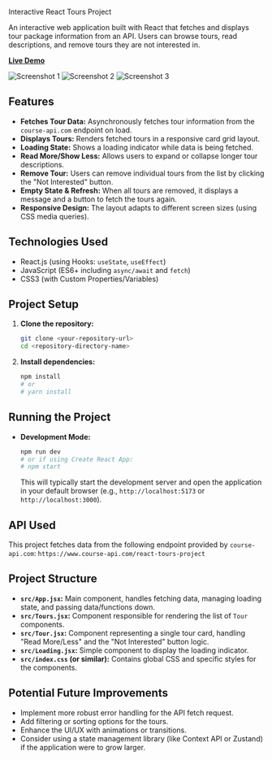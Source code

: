 Interactive React Tours Project


An interactive web application built with React that fetches and displays tour package information from an API. Users can browse tours, read descriptions, and remove tours they are not interested in.

**[Live Demo](https://toursprojectnoto.netlify.app/)**


![Screenshot 1](https://github.com/user-attachments/assets/0074a19b-8dbc-4cd9-bce7-a4e305045f8d)
![Screenshot 2](https://github.com/user-attachments/assets/0a87294e-e32e-4d57-ba1b-ea49c9902a7f) 
![Screenshot 3](https://github.com/user-attachments/assets/a30dc942-04e0-4f7c-b2d5-77b3bdaa46a9)




## Features

* **Fetches Tour Data:** Asynchronously fetches tour information from the `course-api.com` endpoint on load.
* **Displays Tours:** Renders fetched tours in a responsive card grid layout.
* **Loading State:** Shows a loading indicator while data is being fetched.
* **Read More/Show Less:** Allows users to expand or collapse longer tour descriptions.
* **Remove Tour:** Users can remove individual tours from the list by clicking the "Not Interested" button.
* **Empty State & Refresh:** When all tours are removed, it displays a message and a button to fetch the tours again.
* **Responsive Design:** The layout adapts to different screen sizes (using CSS media queries).

## Technologies Used

* React.js (using Hooks: `useState`, `useEffect`)
* JavaScript (ES6+ including `async/await` and `fetch`)
* CSS3 (with Custom Properties/Variables)

## Project Setup

1.  **Clone the repository:**
    ```bash
    git clone <your-repository-url>
    cd <repository-directory-name>
    ```
2.  **Install dependencies:**
    ```bash
    npm install
    # or
    # yarn install
    ```

## Running the Project

* **Development Mode:**
    ```bash
    npm run dev
    # or if using Create React App:
    # npm start
    ```
    This will typically start the development server and open the application in your default browser (e.g., `http://localhost:5173` or `http://localhost:3000`).

## API Used

This project fetches data from the following endpoint provided by `course-api.com`:
`https://www.course-api.com/react-tours-project`

## Project Structure

* **`src/App.jsx`:** Main component, handles fetching data, managing loading state, and passing data/functions down.
* **`src/Tours.jsx`:** Component responsible for rendering the list of `Tour` components.
* **`src/Tour.jsx`:** Component representing a single tour card, handling "Read More/Less" and the "Not Interested" button logic.
* **`src/Loading.jsx`:** Simple component to display the loading indicator.
* **`src/index.css` (or similar):** Contains global CSS and specific styles for the components.

## Potential Future Improvements

* Implement more robust error handling for the API fetch request.
* Add filtering or sorting options for the tours.
* Enhance the UI/UX with animations or transitions.
* Consider using a state management library (like Context API or Zustand) if the application were to grow larger.

